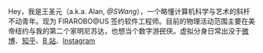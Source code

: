 <!--
 * @Author: Shengyuan Wang
 * @Date: 2022-08-15 05:37:47
 * @LastEditors: Shengyuan Wang
 * @LastEditTime: 2023-01-02 00:04:21
 * @FilePath: /ShengyuanWang.github.io/_includes/about/zh.md
 * @Description:
 *
-->

Hey，我是王圣元（a.k.a. Alan, _@SWang_），一个略懂计算机科学与艺术的斜杆不动青年。现为 FIRAROBO@US 签约软件工程师。目前的物理活动范围主要在美帝纽约与我的第二个家明尼苏达，也想当个数字游<del>民</del>侠。虚拟分身日常出没于[微博](https://weibo.com/Shengyuan_W)、[知乎](https://www.zhihu.com/people/wang-sy-96)、[B 站](https://space.bilibili.com/458176225)、[Instagram](https://www.instagram.com/alan_wang0518/)

